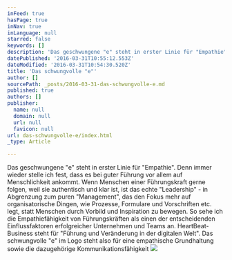 ```yaml
---
inFeed: true
hasPage: true
inNav: true
inLanguage: null
starred: false
keywords: []
description: 'Das geschwungene "e" steht in erster Linie für "Empathie". Denn immer wieder stelle ich fest, dass es bei guter Führung vor allem auf Menschlichkeit ankommt. Wenn Menschen einer Führungskraft gerne folgen, weil sie authentisch und klar ist, ist das echte "Leadership" - in Abgrenzung zum puren "Management", das den Fokus mehr auf organisatorische Dingen, wie Prozesse, Formulare und Vorschriften etc. legt, statt Menschen durch Vorbild und Inspiration zu bewegen. So sehe ich die Empathiefähigkeit von Führungskräften als einen der entscheidenden Einflussfaktoren erfolgreicher Unternehmen und Teams an. HeartBeat-Business steht für "Führung und Veränderung in der digitalen Welt". Das schwungvolle "e" im Logo steht also für eine empathische Grundhaltung sowie die dazugehörige Kommunikationsfähigkeit'
datePublished: '2016-03-31T10:55:12.553Z'
dateModified: '2016-03-31T10:54:30.520Z'
title: 'Das schwungvolle "e"'
author: []
sourcePath: _posts/2016-03-31-das-schwungvolle-e.md
published: true
authors: []
publisher:
  name: null
  domain: null
  url: null
  favicon: null
url: das-schwungvolle-e/index.html
_type: Article

---
```

Das geschwungene "e" steht in erster Linie für "Empathie". Denn immer wieder stelle ich fest, dass es bei guter Führung vor allem auf Menschlichkeit ankommt. Wenn Menschen einer Führungskraft gerne folgen, weil sie authentisch und klar ist, ist das echte "Leadership" - in Abgrenzung zum puren "Management", das den Fokus mehr auf organisatorische Dingen, wie Prozesse, Formulare und Vorschriften etc. legt, statt Menschen durch Vorbild und Inspiration zu bewegen. So sehe ich die Empathiefähigkeit von Führungskräften als einen der entscheidenden Einflussfaktoren erfolgreicher Unternehmen und Teams an. HeartBeat-Business steht für "Führung und Veränderung in der digitalen Welt". Das schwungvolle "e" im Logo steht also für eine empathische Grundhaltung sowie die dazugehörige Kommunikationsfähigkeit
![](https://the-grid-user-content.s3-us-west-2.amazonaws.com/8ca5b538-772e-4860-b63b-751e02256340.png)